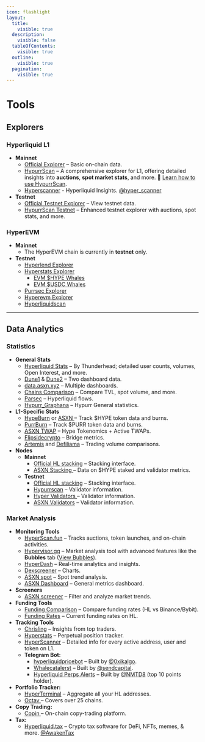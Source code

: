 ```yaml
---
icon: flashlight
layout:
  title:
    visible: true
  description:
    visible: false
  tableOfContents:
    visible: true
  outline:
    visible: true
  pagination:
    visible: true
---
```


# Tools

## Explorers

### Hyperliquid L1

* **Mainnet**
  * [Official Explorer](https://app.hyperliquid.xyz/explorer) – Basic on-chain data.
  * [HypurrScan](https://hypurrscan.io/) – A comprehensive explorer for L1, offering detailed insights into **auctions**, **spot market stats**, and more. 📖 [Learn how to use HypurrScan](https://x.com/HypurrScan/status/1826398417641463842).
  * [Hyperscanner](https://www.hyperscanner.app/) - Hyperliquid Insights. [@hyper\_scanner](https://x.com/hyper_scanner)
* **Testnet**
  * [Official Testnet Explorer](https://app.hyperliquid-testnet.xyz/explorer) – View testnet data.
  * [HypurrScan Testnet](https://testnet.hypurrscan.io/) – Enhanced testnet explorer with auctions, spot stats, and more.

### HyperEVM

* **Mainnet**
  * The HyperEVM chain is currently in **testnet** only.
* **Testnet**
  * [Hyperlend Explorer](https://explorer.hyperlend.finance/)
  * [Hyperstats Explorer](https://evm.hyperstats.xyz/)
    * [EVM $HYPE Whales](https://hyperstats.xyz/evm/hype)
    * [EVM $USDC Whales](https://hyperstats.xyz/evm/usdc)
  * [Purrsec Explorer](https://evm.hyperstats.xyz/)
  * [Hyperevm Explorer](https://hyperevm-explorer.vercel.app/)
  * [Hyperliquidscan](https://www.hyperliquidscan.com/)

***

## Data Analytics

### Statistics

* **General Stats**
  * [Hyperliquid Stats](https://stats.hyperliquid.xyz/) – By Thunderhead; detailed user counts, volumes, Open Interest, and more.
  * [Dune1](https://dune.com/uwusanauwu/perps) & [Dune2](https://dune.com/x3research/hyperliquid) – Two dashboard data.
  * [data.asxn.xyz](https://data.asxn.xyz/)  – Multiple dashboards.
  * [Chains Comparison](https://defillama.com/chains) – Compare TVL, spot volume, and more.
  * [Parsec](https://parsec.fi/layout/kez/PssG-HFO) – Hyperliquid flows.
  * [Hypurr\_Graphana](https://grafana.hypurr.fun/public-dashboards/2feb20d46df444aeb9019caee60d97ad?orgId=1\&refresh=5s\&from=now-30d\&to=now\&timezone=browser) – Hypurr General statistics.
* **L1-Specific Stats**
  * [HypeBurn](https://www.hypeburn.fun/leaderboard) or [ASXN ](https://data.asxn.xyz/dashboard/hype-burn)– Track $HYPE token data and burns.
  * [PurrBurn](https://www.purrburn.fun/) – Track $PURR token data and burns.
  * [ASXN TWAP](https://data.asxn.xyz/dashboard/hype) – Hype Tokenomics + Active TWAPs.
  * [Flipsidecrypto](https://flipsidecrypto.xyz/pine/hyperliquid-bridge-metrics-lxNyGO) – Bridge metrics.
  * [Artemis](https://app.artemis.xyz/sectors) and [Defiliama](https://defillama.com/perps) – Trading volume comparisons.
* **Nodes**
  * **Mainnet**
    * [Official HL stacking](https://app.hyperliquid.xyz/staking) – Stacking interface.
    * [ASXN Stacking ](https://data.asxn.xyz/dashboard/hype-staking)–  Data on $HYPE staked and validator metrics.
  * **Testnet**
    * [Official HL stacking](https://app.hyperliquid-testnet.xyz/staking) – Stacking interface.
    * [Hypurrscan](https://testnet.hypurrscan.io/staking) –  Validator information.
    * [Hyper Validators ](https://hyper-validators.bharvest.io/)– Validator information.
    * [ASXN Validators](https://hyperliquid.asxn.xyz/staking) – Validator information.

### Market Analysis

* **Monitoring Tools**
  * [HyperScan.fun](https://hyperscan.fun/) – Tracks auctions, token launches, and on-chain activities.
  * [Hypervisor.gg](https://hypervisor.gg/dashboard) – Market analysis tool with advanced features like the **Bubbles** tab ([View Bubbles](https://hypervisor.gg/bubbles)).
  * [HyperDash](https://hyperdash.info/) – Real-time analytics and insights.
  * [Dexscreener](https://dexscreener.com/hyperliquid) – Charts.
  * [ASXN spot](https://data.asxn.xyz/dashboard/spot-holder-trend) – Spot trend analysis.
  * [ASXN Dashboard](https://hyperliquid.asxn.xyz/all_metrics) – General metrics dashboard.
* **Screeners**
  * [ASXN screener](https://hyperliquid.asxn.xyz/all_metrics) – Filter and analyze market trends.
* **Funding Tools**
  * [Funding Comparison](https://app.hyperliquid.xyz/fundingComparison) – Compare funding rates (HL vs Binance/Bybit).
  * [Funding Rates](https://www.r72.fi/derivative/hyperliquid) – Current funding rates on HL.
* **Tracking Tools**
  * [Chrisling](https://hyperliquid.chrisling.dev) – Insights from top traders.
  * [Hyperstats](https://hyperstats.xyz/?search=) – Perpetual position tracker.
  * [HyperScanner](https://www.hyperscanner.app/) – Detailed info for every active address, user and token on L1.
  * **Telegram Bot:**
    * _‍_[hyperliquidpricebot](https://t.me/hyperliquidpricebot) – Built by [@0xikalgo](https://x.com/0xikalgo).
    * [Whalecatalerst](https://t.me/whalecatalerts) – Built by [@sendcapital](https://x.com/sendcapital).
    * [Hyperliquid Perps Alerts](https://t.me/hyperliquid_tracker) – Built by [@NMTD8](https://x.com/NMTD8) (top 10 points holder).
* **Portfolio Tracker:**
  * [HyperTerminal](https://hyperterminal.xyz/) – Aggregate all your HL addresses.
  * [Octav ](https://app.octav.fi/)– Covers over 25 chains.
* **Copy Trading:**
  * [Copin ](https://app.copin.io/explorer?protocol=HYPERLIQUID)– On-chain copy-trading platform.
* **Tax:**
  * [Hyperliquid.tax](https://hyperliquid.tax/) – Crypto tax software for DeFi, NFTs, memes, & more. [@AwakenTax](https://x.com/AwakenTax)





